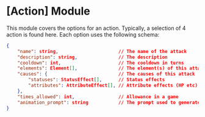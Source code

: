 # [Action] Module

This module covers the options for an action. Typically, a selection of 4 action is found here. Each option uses the following schema:

```json
{
	"name": string,                      // The name of the attack 
	"description": string,               // The description
	"cooldown": int,                     // The cooldown in turns
	"elements": Element[],               // The element(s) of this attack
	"causes": {                          // The causes of this attack
		"statuses": StatusEffect[],      // Status effects
		"attributes": AttributeEffect[], // Attribute effects (HP etc)
	},
	"times_allowed": int,                // Allowance in a game
	"animation_prompt": string           // The prompt used to generate an                                                   animation
}
```


